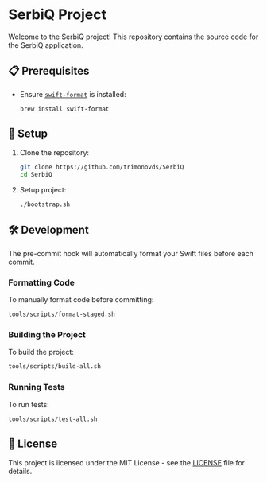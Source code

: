 # SerbiQ Project

Welcome to the SerbiQ project! This repository contains the source code for the SerbiQ application.

## 📋 Prerequisites

- Ensure [`swift-format`](https://github.com/apple/swift-format) is installed:
  
  ```bash
  brew install swift-format
  ```

## 🚀 Setup

1. Clone the repository:

   ```sh
   git clone https://github.com/trimonovds/SerbiQ
   cd SerbiQ
   ```

2. Setup project:

   ```sh
   ./bootstrap.sh
   ```

## 🛠️ Development

The pre-commit hook will automatically format your Swift files before each commit.

### Formatting Code

To manually format code before committing:

```sh
tools/scripts/format-staged.sh
```

### Building the Project

To build the project:

```sh
tools/scripts/build-all.sh
```

### Running Tests

To run tests:

```sh
tools/scripts/test-all.sh
```

## 📜 License

This project is licensed under the MIT License - see the [LICENSE](LICENSE) file for details.